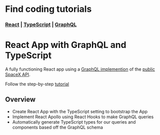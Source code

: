 # Find coding tutorials

### [React](https://gitconnected.com/learn/react) | [TypeScript](https://gitconnected.com/learn/typescript) | [GraphQL](https://gitconnected.com/learn/graphql)

# React App with GraphQL and TypeScript

A fully functioning React app using a [GraphQL implemention](https://spacexdata.herokuapp.com/graphql) of the [public SpaceX API](https://docs.spacexdata.com/).

Follow the step-by-step [tutorial](https://levelup.gitconnected.com/build-a-graphql-react-app-with-typescript-9661f908b26?source=friends_link&sk=efe66b87d9f785c04b3e68f05ed25b7d)

## Overview

- Create React App with the TypeScript setting to bootstrap the App
- Implement React Apollo using React Hooks to make GraphQL queries
- Automatically generate TypeScript types for our queries and components based off the GraphQL schema
